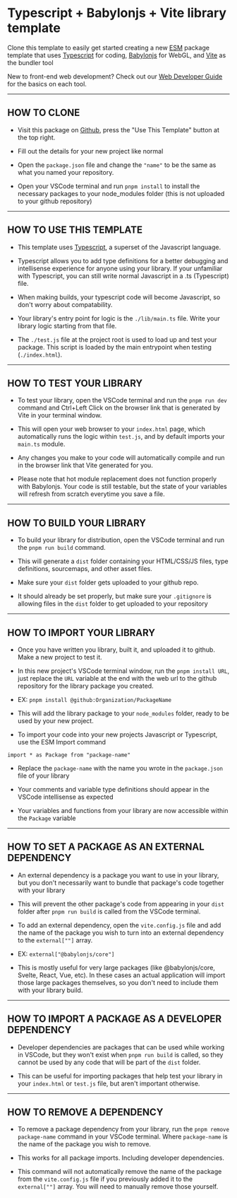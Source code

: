 # Typescript + Babylonjs + Vite library template
Clone this template to easily get started creating a new [ESM](https://nodejs.org/api/esm.html) package template that uses [Typescript](https://www.typescriptlang.org/docs/) for coding, [Babylonjs](https://www.babylonjs.com/) for WebGL, and [Vite](https://vitejs.dev/) as the bundler tool

New to front-end web development? Check out our [Web Developer Guide](https://gambitgames.gitbook.io/web-dev-guide/) for the basics on each tool.

---------------------------
HOW TO CLONE
---------------------------
- Visit this package on [Github](https://github.com/GambitGamesLLC/babylon-web-template), press the "Use This Template" button at the top right.

- Fill out the details for your new project like normal

- Open the ```package.json``` file and change the ```"name"``` to be the same as what you named your repository.

- Open your VSCode terminal and run ```pnpm install``` to install the necessary packages to your node_modules folder (this is not uploaded to your github repository)

---------------------------
HOW TO USE THIS TEMPLATE
---------------------------
- This template uses [Typescript](https://www.typescriptlang.org/docs/), a superset of the Javascript language.

- Typescript allows you to add type definitions for a better debugging and intellisense experience for anyone using your library. If your unfamiliar with Typescript, you can still write normal Javascript in a .ts (Typescript) file. 

- When making builds, your typescript code will become Javascript, so don't worry about compatability.

- Your library's entry point for logic is the ```./lib/main.ts``` file. Write your library logic starting from that file.

- The ```./test.js``` file at the project root is used to load up and test your package. This script is loaded by the main entrypoint when testing (```./index.html```).

---------------------------
HOW TO TEST YOUR LIBRARY
---------------------------
- To test your library, open the VSCode terminal and run the ```pnpm run dev``` command and Ctrl+Left Click on the browser link that is generated by Vite in your terminal window. 

- This will open your web browser to your ```index.html``` page, which automatically runs the logic within ```test.js```, and by default imports your ```main.ts``` module.

- Any changes you make to your code will automatically compile and run in the browser link that Vite generated for you.

- Please note that hot module replacement does not function properly with Babylonjs. Your code is still testable, but the state of your variables will refresh from scratch everytime you save a file.

---------------------------
HOW TO BUILD YOUR LIBRARY
---------------------------
- To build your library for distribution, open the VSCode terminal and run the ```pnpm run build``` command. 

- This will generate a ```dist``` folder containing your HTML/CSS/JS files, type definitions, sourcemaps, and other asset files.

- Make sure your ```dist``` folder gets uploaded to your github repo.

- It should already be set properly, but make sure your ```.gitignore``` is allowing files in the ```dist``` folder to get uploaded to your repository

----------------------------
HOW TO IMPORT YOUR LIBRARY
----------------------------
- Once you have written you library, built it, and uploaded it to github. Make a new project to test it.

- In this new project's VSCode terminal window, run the ```pnpm install URL```, just replace the ```URL``` variable at the end with the web url to the github repository for the library package you created.

- EX: ```pnpm install @github:Organization/PackageName```

- This will add the library package to your ```node_modules``` folder, ready to be used by your new project. 

- To import your code into your new projects Javascript or Typescript, use the ESM Import command

```import * as Package from "package-name"```

- Replace the ```package-name``` with the name you wrote in the ```package.json``` file of your library

- Your comments and variable type definitions should appear in the VSCode intellisense as expected

- Your variables and functions from your library are now accessible within the ```Package``` variable

-----------------------------------------------------
HOW TO SET A PACKAGE AS AN EXTERNAL DEPENDENCY
-----------------------------------------------------
- An external dependency is a package you want to use in your library, but you don't necessarily want to bundle that package's code together with your library

- This will prevent the other package's code from appearing in your ```dist``` folder after ```pnpm run build``` is called from the VSCode terminal.

- To add an external dependency, open the ```vite.config.js``` file and add the name of the package you wish to turn into an external dependency to the ```external[""]``` array.

- EX: ```external["@babylonjs/core"]```

- This is mostly useful for very large packages (like @babylonjs/core, Svelte, React, Vue, etc). In these cases an actual application will import those large packages themselves, so you don't need to include them with your library build.

-----------------------------------------------------
HOW TO IMPORT A PACKAGE AS A DEVELOPER DEPENDENCY
-----------------------------------------------------
- Developer dependencies are packages that can be used while working in VSCode, but they won't exist when ```pnpm run build``` is called, so they cannot be used by any code that will be part of the ```dist``` folder.

- This can be useful for importing packages that help test your library in your ```index.html``` or ```test.js``` file, but aren't important otherwise.

-----------------------------------------------------
HOW TO REMOVE A DEPENDENCY
-----------------------------------------------------
- To remove a package dependency from your library, run the ```pnpm remove package-name``` command in your VSCode terminal. Where ```package-name``` is the name of the package you wish to remove.

- This works for all package imports. Including developer dependencies.

- This command will not automatically remove the name of the package from the ```vite.config.js``` file if you previously added it to the ```external[""]``` array. You will need to manually remove those yourself.
